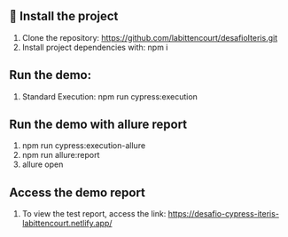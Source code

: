 ## 🚀 Install the project

1. Clone the repository: https://github.com/labittencourt/desafioIteris.git
2. Install project dependencies with: npm i

## Run the demo:

1. Standard Execution: npm run cypress:execution

## Run the demo with allure report

   1. npm run cypress:execution-allure
   2. npm run allure:report
   3. allure open

## Access the demo report

1. To view the test report, access the link: https://desafio-cypress-iteris-labittencourt.netlify.app/
